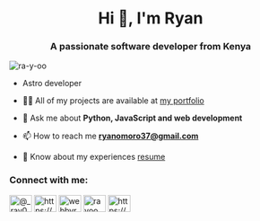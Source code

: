 <h1 align="center">Hi 👋, I'm Ryan</h1>
<h3 align="center">A passionate software developer from Kenya</h3>

<p align="left"> <img src="https://komarev.com/ghpvc/?username=ra-y-oo&label=Profile%20views&color=0e75b6&style=flat" alt="ra-y-oo" /> </p>

- Astro developer

- 👨‍💻 All of my projects are available at [my portfolio](https://ray00.vercel.app)

- 💬 Ask me about **Python, JavaScript and web development**

- 📫 How to reach me **ryanomoro37@gmail.com**

- 📄 Know about my experiences [resume](https://docs.google.com/document/d/14JiLQ4c35blx_cWqFibcMD2MbcpisZm15yfabKWFdKg/edit?usp=sharing)

<h3 align="left">Connect with me:</h3>
<p align="left">
<a href="https://twitter.com/@_ray00_" target="blank"><img align="center" src="https://raw.githubusercontent.com/rahuldkjain/github-profile-readme-generator/master/src/images/icons/Social/twitter.svg" alt="@_ray00_" height="30" width="40" /></a>
<a href="https://linkedin.com/in/webbyrayoo/" target="blank"><img align="center" src="https://raw.githubusercontent.com/rahuldkjain/github-profile-readme-generator/master/src/images/icons/Social/linked-in-alt.svg" alt="https://www.linkedin.com/in/webbyrayoo/" height="30" width="40" /></a>
<a href="https://instagram.com/design.surrealtech" target="blank"><img align="center" src="https://raw.githubusercontent.com/rahuldkjain/github-profile-readme-generator/master/src/images/icons/Social/instagram.svg" alt="webbyrayoo" height="30" width="40" /></a>
<a href="https://dribbble.com/Rayoo" target="blank"><img align="center" src="https://raw.githubusercontent.com/rahuldkjain/github-profile-readme-generator/master/src/images/icons/Social/dribbble.svg" alt="rayoo" height="30" width="40" /></a>
<a href="https://www.behance.net/webbyrayoo" target="blank"><img align="center" src="https://raw.githubusercontent.com/rahuldkjain/github-profile-readme-generator/master/src/images/icons/Social/behance.svg" alt="https://www.behance.net/webbyrayoo" height="30" width="40" /></a>
</p>
